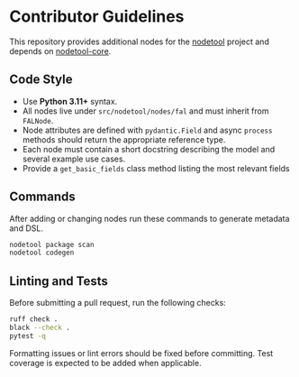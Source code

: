 # Contributor Guidelines

This repository provides additional nodes for the [nodetool](https://github.com/nodetool-ai/nodetool) project and depends on [nodetool-core](https://github.com/nodetool-ai/nodetool-core).

## Code Style

- Use **Python 3.11+** syntax.
- All nodes live under `src/nodetool/nodes/fal` and must inherit from `FALNode`.
- Node attributes are defined with `pydantic.Field` and async `process` methods should return the appropriate reference type.
- Each node must contain a short docstring describing the model and several example use cases.
- Provide a `get_basic_fields` class method listing the most relevant fields

## Commands

After adding or changing nodes run these commands to generate metadata and DSL.

```bash
nodetool package scan
nodetool codegen
```

## Linting and Tests

Before submitting a pull request, run the following checks:

```bash
ruff check .
black --check .
pytest -q
```

Formatting issues or lint errors should be fixed before committing. Test coverage is expected to be added when applicable.
